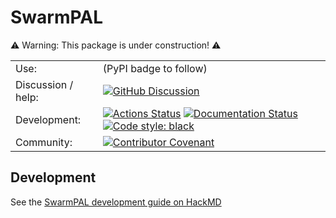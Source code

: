 # SwarmPAL

⚠️ Warning: This package is under construction! ⚠️

|   |   |
|---|---|
| Use: | (PyPI badge to follow) |
| Discussion / help: | [![GitHub Discussion][github-discussions-badge]][github-discussions-link] <!-- [![Gitter][gitter-badge]][gitter-link] --> |
| Development: | [![Actions Status][actions-badge]][actions-link] [![Documentation Status][rtd-badge]][rtd-link] [![Code style: black][black-badge]][black-link] |
| Community: | [![Contributor Covenant](https://img.shields.io/badge/Contributor%20Covenant-2.1-4baaaa.svg)](CODE_OF_CONDUCT.md) |

<!-- [![PyPI version][pypi-version]][pypi-link]
[![Conda-Forge][conda-badge]][conda-link]
[![PyPI platforms][pypi-platforms]][pypi-link] -->


[actions-badge]:            https://github.com/Swarm-DISC/SwarmPAL/workflows/CI/badge.svg
[actions-link]:             https://github.com/Swarm-DISC/SwarmPAL/actions
[black-badge]:              https://img.shields.io/badge/code%20style-black-000000.svg
[black-link]:               https://github.com/psf/black
[conda-badge]:              https://img.shields.io/conda/vn/conda-forge/swarmpal
[conda-link]:               https://github.com/conda-forge/swarmpal-feedstock
[github-discussions-badge]: https://img.shields.io/static/v1?label=Discussions&message=Ask&color=blue&logo=github
[github-discussions-link]:  https://github.com/Swarm-DISC/SwarmPAL/discussions
[gitter-badge]:             https://badges.gitter.im/https://github.com/Swarm-DISC/SwarmPAL/community.svg
[gitter-link]:              https://gitter.im/https://github.com/Swarm-DISC/SwarmPAL/community?utm_source=badge&utm_medium=badge&utm_campaign=pr-badge
[pypi-link]:                https://pypi.org/project/swarmpal/
[pypi-platforms]:           https://img.shields.io/pypi/pyversions/swarmpal
[pypi-version]:             https://badge.fury.io/py/swarmpal.svg
[rtd-badge]:                https://readthedocs.org/projects/swarmpal/badge/?version=latest
[rtd-link]:                 https://swarmpal.readthedocs.io/en/latest/?badge=latest
[sk-badge]:                 https://scikit-hep.org/assets/images/Scikit--HEP-Project-blue.svg


## Development

See the [SwarmPAL development guide on HackMD](https://hackmd.io/@swarm/dev/%2Ff6YIHfqxT9yL0giWJzhr_Q)
